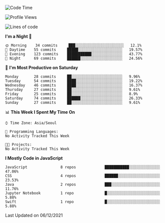 <!--START_SECTION:waka-->
![Code Time](http://img.shields.io/badge/Code%20Time-760%20hrs%2039%20mins-blue)

![Profile Views](http://img.shields.io/badge/Profile%20Views-0-blue)

![Lines of code](https://img.shields.io/badge/From%20Hello%20World%20I%27ve%20Written-54%20Thousand%20lines%20of%20code-blue)

**I'm a Night 🦉** 

```text
🌞 Morning    34 commits     ███░░░░░░░░░░░░░░░░░░░░░░   12.1% 
🌆 Daytime    55 commits     █████░░░░░░░░░░░░░░░░░░░░   19.57% 
🌃 Evening    123 commits    ███████████░░░░░░░░░░░░░░   43.77% 
🌙 Night      69 commits     ██████░░░░░░░░░░░░░░░░░░░   24.56%

```
📅 **I'm Most Productive on Saturday** 

```text
Monday       28 commits     ██░░░░░░░░░░░░░░░░░░░░░░░   9.96% 
Tuesday      54 commits     ████░░░░░░░░░░░░░░░░░░░░░   19.22% 
Wednesday    46 commits     ████░░░░░░░░░░░░░░░░░░░░░   16.37% 
Thursday     27 commits     ██░░░░░░░░░░░░░░░░░░░░░░░   9.61% 
Friday       25 commits     ██░░░░░░░░░░░░░░░░░░░░░░░   8.9% 
Saturday     74 commits     ██████░░░░░░░░░░░░░░░░░░░   26.33% 
Sunday       27 commits     ██░░░░░░░░░░░░░░░░░░░░░░░   9.61%

```


📊 **This Week I Spent My Time On** 

```text
⌚︎ Time Zone: Asia/Seoul

💬 Programming Languages: 
No Activity Tracked This Week

🐱‍💻 Projects: 
No Activity Tracked This Week

```

**I Mostly Code in JavaScript** 

```text
JavaScript               8 repos             ███████████░░░░░░░░░░░░░░   47.06% 
CSS                      4 repos             ██████░░░░░░░░░░░░░░░░░░░   23.53% 
Java                     2 repos             ███░░░░░░░░░░░░░░░░░░░░░░   11.76% 
Jupyter Notebook         1 repo              █░░░░░░░░░░░░░░░░░░░░░░░░   5.88% 
Swift                    1 repo              █░░░░░░░░░░░░░░░░░░░░░░░░   5.88%

```



 Last Updated on 06/12/2021
<!--END_SECTION:waka-->
